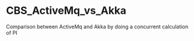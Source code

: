 # CBS_ActiveMq_vs_Akka
Comparison between ActiveMq and Akka by doing a concurrent calculation of PI
